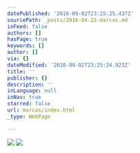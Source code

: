 ```yaml
---
datePublished: '2016-09-02T23:25:25.437Z'
sourcePath: _posts/2016-04-21-marcas.md
inFeed: false
authors: []
hasPage: true
keywords: []
author: []
via: {}
dateModified: '2016-09-02T23:25:24.923Z'
title: ''
publisher: {}
description: ''
inLanguage: null
inNav: true
starred: false
url: marcas/index.html
_type: WebPage

---
```

![](https://the-grid-user-content.s3-us-west-2.amazonaws.com/6e717149-0b81-4d4e-93f6-897309200d49.png)
![](https://the-grid-user-content.s3-us-west-2.amazonaws.com/61a7c930-5414-4486-9a9f-d30899e4203e.jpg)